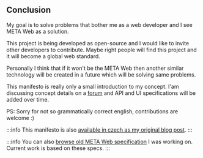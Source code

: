 ## Conclusion

My goal is to solve problems that bother me as a web developer and I see META Web as a solution.

This project is being developed as open-source and I would like to invite other developers to contribute. Maybe right people will find this project and it will become a global web standard.

Personally I think that if it won't be the META Web then another similar technology will be created in a future which will be solving same problems.

This manifesto is really only a small introduction to my concept. I'am discussing concept details on a [forum](http://flarum.metahub.cloud/) and API and UI specifications will be added over time.

PS: Sorry for not so grammatically correct english, contributions are welcome :)

:::info
This manifesto is also [available in czech as my original blog post](http://jiri.hybek.cz/META-Web-1-Manifest/).
:::

:::info
You can also [browse old META Web specification](http://old.metahub.cloud/) I was working on. Current work is based on these specs.
:::